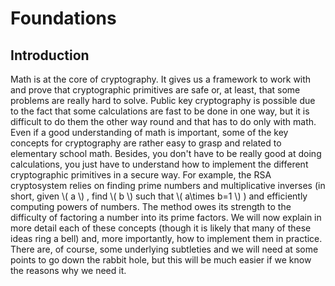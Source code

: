 # Foundations 

## Introduction

Math is at the core of cryptography. It gives us a framework to work with and prove that cryptographic primitives are safe or, at least, that some problems are really hard to solve. Public key cryptography is possible due to the fact that some calculations are fast to be done in one way, but it is difficult to do them the other way round and that has to do only with math. Even if a good understanding of math is important, some of the key concepts for cryptography are rather easy to grasp and related to elementary school math. Besides, you don't have to be really good at doing calculations, you just have to understand how to implement the different cryptographic primitives in a secure way. For example, the RSA cryptosystem relies on finding prime numbers and multiplicative inverses (in short, given \\( a \\) , find \\( b \\) such that \\( a\times b=1 \\) ) and efficiently computing powers of numbers. The method owes its strength to the difficulty of factoring a number into its prime factors. We will now explain in more detail each of these concepts (though it is likely that many of these ideas ring a bell) and, more importantly, how to implement them in practice. There are, of course, some underlying subtleties and we will need at some points to go down the rabbit hole, but this will be much easier if we know the reasons why we need it.
